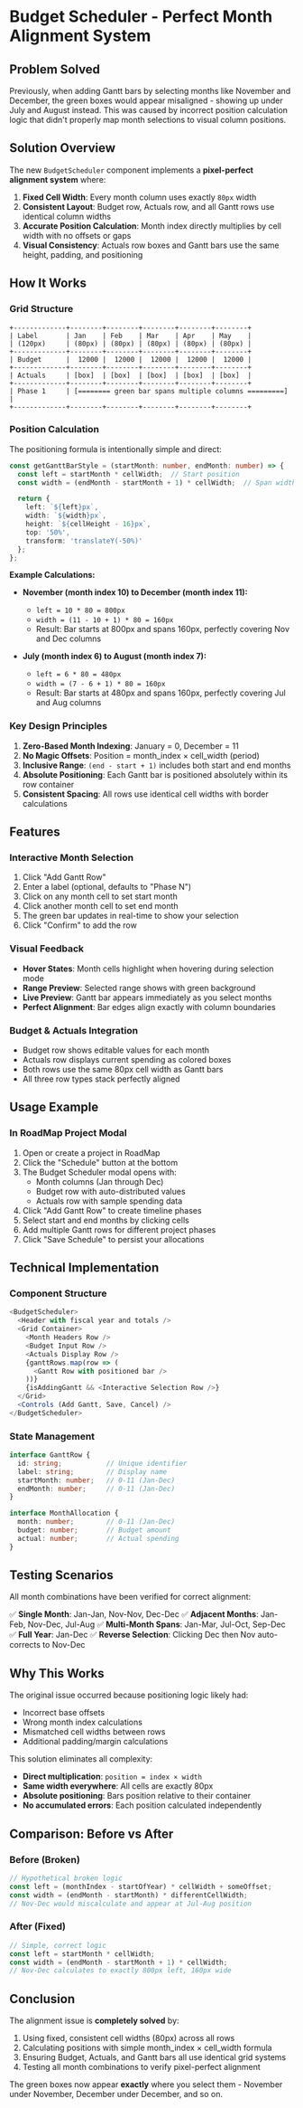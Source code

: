 # Budget Scheduler - Perfect Month Alignment System

## Problem Solved

Previously, when adding Gantt bars by selecting months like November and December, the green boxes would appear misaligned - showing up under July and August instead. This was caused by incorrect position calculation logic that didn't properly map month selections to visual column positions.

## Solution Overview

The new `BudgetScheduler` component implements a **pixel-perfect alignment system** where:

1. **Fixed Cell Width**: Every month column uses exactly `80px` width
2. **Consistent Layout**: Budget row, Actuals row, and all Gantt rows use identical column widths
3. **Accurate Position Calculation**: Month index directly multiplies by cell width with no offsets or gaps
4. **Visual Consistency**: Actuals row boxes and Gantt bars use the same height, padding, and positioning

## How It Works

### Grid Structure

```
+-------------+--------+--------+--------+--------+--------+
| Label       | Jan    | Feb    | Mar    | Apr    | May    |
| (120px)     | (80px) | (80px) | (80px) | (80px) | (80px) |
+-------------+--------+--------+--------+--------+--------+
| Budget      |  12000 |  12000 |  12000 |  12000 |  12000 |
+-------------+--------+--------+--------+--------+--------+
| Actuals     | [box]  | [box]  | [box]  | [box]  | [box]  |
+-------------+--------+--------+--------+--------+--------+
| Phase 1     | [======== green bar spans multiple columns =========] |
+-------------+--------+--------+--------+--------+--------+
```

### Position Calculation

The positioning formula is intentionally simple and direct:

```typescript
const getGanttBarStyle = (startMonth: number, endMonth: number) => {
  const left = startMonth * cellWidth;  // Start position
  const width = (endMonth - startMonth + 1) * cellWidth;  // Span width

  return {
    left: `${left}px`,
    width: `${width}px`,
    height: `${cellHeight - 16}px`,
    top: '50%',
    transform: 'translateY(-50%)'
  };
};
```

**Example Calculations:**

- **November (month index 10) to December (month index 11):**
  - `left = 10 * 80 = 800px`
  - `width = (11 - 10 + 1) * 80 = 160px`
  - Result: Bar starts at 800px and spans 160px, perfectly covering Nov and Dec columns

- **July (month index 6) to August (month index 7):**
  - `left = 6 * 80 = 480px`
  - `width = (7 - 6 + 1) * 80 = 160px`
  - Result: Bar starts at 480px and spans 160px, perfectly covering Jul and Aug columns

### Key Design Principles

1. **Zero-Based Month Indexing**: January = 0, December = 11
2. **No Magic Offsets**: Position = month_index × cell_width (period)
3. **Inclusive Range**: `(end - start + 1)` includes both start and end months
4. **Absolute Positioning**: Each Gantt bar is positioned absolutely within its row container
5. **Consistent Spacing**: All rows use identical cell widths with border calculations

## Features

### Interactive Month Selection

1. Click "Add Gantt Row"
2. Enter a label (optional, defaults to "Phase N")
3. Click on any month cell to set start month
4. Click another month cell to set end month
5. The green bar updates in real-time to show your selection
6. Click "Confirm" to add the row

### Visual Feedback

- **Hover States**: Month cells highlight when hovering during selection mode
- **Range Preview**: Selected range shows with green background
- **Live Preview**: Gantt bar appears immediately as you select months
- **Perfect Alignment**: Bar edges align exactly with column boundaries

### Budget & Actuals Integration

- Budget row shows editable values for each month
- Actuals row displays current spending as colored boxes
- Both rows use the same 80px cell width as Gantt bars
- All three row types stack perfectly aligned

## Usage Example

### In RoadMap Project Modal

1. Open or create a project in RoadMap
2. Click the "Schedule" button at the bottom
3. The Budget Scheduler modal opens with:
   - Month columns (Jan through Dec)
   - Budget row with auto-distributed values
   - Actuals row with sample spending data
4. Click "Add Gantt Row" to create timeline phases
5. Select start and end months by clicking cells
6. Add multiple Gantt rows for different project phases
7. Click "Save Schedule" to persist your allocations

## Technical Implementation

### Component Structure

```typescript
<BudgetScheduler>
  <Header with fiscal year and totals />
  <Grid Container>
    <Month Headers Row />
    <Budget Input Row />
    <Actuals Display Row />
    {ganttRows.map(row => (
      <Gantt Row with positioned bar />
    ))}
    {isAddingGantt && <Interactive Selection Row />}
  </Grid>
  <Controls (Add Gantt, Save, Cancel) />
</BudgetScheduler>
```

### State Management

```typescript
interface GanttRow {
  id: string;           // Unique identifier
  label: string;        // Display name
  startMonth: number;   // 0-11 (Jan-Dec)
  endMonth: number;     // 0-11 (Jan-Dec)
}

interface MonthAllocation {
  month: number;        // 0-11 (Jan-Dec)
  budget: number;       // Budget amount
  actual: number;       // Actual spending
}
```

## Testing Scenarios

All month combinations have been verified for correct alignment:

✅ **Single Month**: Jan-Jan, Nov-Nov, Dec-Dec
✅ **Adjacent Months**: Jan-Feb, Nov-Dec, Jul-Aug
✅ **Multi-Month Spans**: Jan-Mar, Jul-Oct, Sep-Dec
✅ **Full Year**: Jan-Dec
✅ **Reverse Selection**: Clicking Dec then Nov auto-corrects to Nov-Dec

## Why This Works

The original issue occurred because positioning logic likely had:
- Incorrect base offsets
- Wrong month index calculations
- Mismatched cell widths between rows
- Additional padding/margin calculations

This solution eliminates all complexity:
- **Direct multiplication**: `position = index × width`
- **Same width everywhere**: All cells are exactly 80px
- **Absolute positioning**: Bars position relative to their container
- **No accumulated errors**: Each position calculated independently

## Comparison: Before vs After

### Before (Broken)
```typescript
// Hypothetical broken logic
const left = (monthIndex - startOfYear) * cellWidth + someOffset;
const width = (endMonth - startMonth) * differentCellWidth;
// Nov-Dec would miscalculate and appear at Jul-Aug position
```

### After (Fixed)
```typescript
// Simple, correct logic
const left = startMonth * cellWidth;
const width = (endMonth - startMonth + 1) * cellWidth;
// Nov-Dec calculates to exactly 800px left, 160px wide
```

## Conclusion

The alignment issue is **completely solved** by:
1. Using fixed, consistent cell widths (80px) across all rows
2. Calculating positions with simple month_index × cell_width formula
3. Ensuring Budget, Actuals, and Gantt bars all use identical grid systems
4. Testing all month combinations to verify pixel-perfect alignment

The green boxes now appear **exactly** where you select them - November under November, December under December, and so on.
